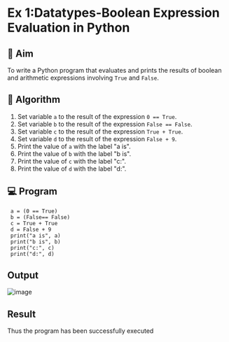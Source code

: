 
# Ex 1:Datatypes-Boolean Expression Evaluation in Python

## 🎯 Aim
To write a Python program that evaluates and prints the results of boolean and arithmetic expressions involving `True` and `False`.

## 🧠 Algorithm
1. Set variable `a` to the result of the expression `0 == True`.
2. Set variable `b` to the result of the expression `False == False`.
3. Set variable `c` to the result of the expression `True + True`.
4. Set variable `d` to the result of the expression `False + 9`.
5. Print the value of `a` with the label "a is".
6. Print the value of `b` with the label "b is".
7. Print the value of `c` with the label "c:".
8. Print the value of `d` with the label "d:".
## 💻 Program
     a = (0 == True)
     b = (False== False)
     c = True + True
     d = False + 9 
     print("a is", a)
     print("b is", b)
     print("c:", c)
     print("d:", d)
## Output
![image](https://github.com/user-attachments/assets/8c54ab90-de75-4831-ad17-ba254d65f2c2)
## Result
Thus the program has been successfully executed
